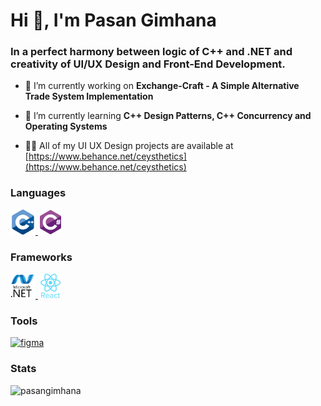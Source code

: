 <h1>Hi 👋, I'm Pasan Gimhana</h1>
<h3>In a perfect harmony between logic of C++ and .NET and creativity of UI/UX Design and Front-End Development.</h3>

- 🔭 I’m currently working on **Exchange-Craft - A Simple Alternative Trade System Implementation**

- 🌱 I’m currently learning **C++ Design Patterns, C++ Concurrency and Operating Systems**

- 👨‍💻 All of my UI UX Design projects are available at [https://www.behance.net/ceysthetics](https://www.behance.net/ceysthetics)


<h3 align="left">Languages</h3>
<p align="left"> <a href="https://www.w3schools.com/cpp/" target="_blank" rel="noreferrer"> <img src="https://raw.githubusercontent.com/devicons/devicon/master/icons/cplusplus/cplusplus-original.svg" alt="cplusplus" width="40" height="40"/> </a> <a href="https://www.w3schools.com/cs/" target="_blank" rel="noreferrer"> <img src="https://raw.githubusercontent.com/devicons/devicon/master/icons/csharp/csharp-original.svg" alt="csharp" width="40" height="40"/> </a>

<h3>Frameworks</h3>
<a href="https://dotnet.microsoft.com/" target="_blank" rel="noreferrer"> <img src="https://raw.githubusercontent.com/devicons/devicon/master/icons/dot-net/dot-net-original-wordmark.svg" alt="dotnet" width="40" height="40"/> </a>
<a href="https://reactjs.org/" target="_blank" rel="noreferrer"> <img src="https://raw.githubusercontent.com/devicons/devicon/master/icons/react/react-original-wordmark.svg" alt="react" width="40" height="40"/> </a>

<h3>Tools</h3>
<a href="https://www.figma.com/" target="_blank" rel="noreferrer"> <img src="https://www.vectorlogo.zone/logos/figma/figma-icon.svg" alt="figma" width="40" height="40"/> </a>

<h3>Stats</h3>

<p><img align="left" src="https://github-readme-stats.vercel.app/api/top-langs?username=pasangimhana&show_icons=true&locale=en&layout=compact" alt="pasangimhana" /></p>
